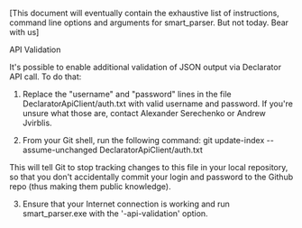 ﻿[This document will eventually contain the exhaustive list of instructions, command line options and arguments for smart_parser. But not today. Bear with us]

API Validation

It's possible to enable additional validation of JSON output via Declarator API call. To do that:

1. Replace the "username" and "password" lines in the file DeclaratorApiClient/auth.txt with valid username and password.
If you're unsure what those are, contact Alexander Serechenko or Andrew Jvirblis.


2. From your Git shell, run the following command: git update-index --assume-unchanged DeclaratorApiClient/auth.txt

This will tell Git to stop tracking changes to this file in your local repository, so that you don't accidentally commit your login
and password to the Github repo (thus making them public knowledge).


3. Ensure that your Internet connection is working and run smart_parser.exe with the '-api-validation' option.
